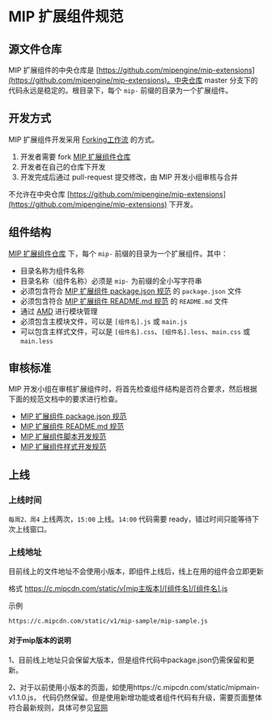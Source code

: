 MIP 扩展组件规范
==============


源文件仓库
--------

MIP 扩展组件的中央仓库是 [https://github.com/mipengine/mip-extensions](https://github.com/mipengine/mip-extensions)。中央仓库 master 分支下的代码永远是稳定的。根目录下，每个 `mip-` 前缀的目录为一个扩展组件。


开发方式
--------

MIP 扩展组件开发采用 [Forking工作流](https://github.com/oldratlee/translations/blob/master/git-workflows-and-tutorials/workflow-forking.md) 的方式。

1. 开发者需要 fork [MIP 扩展组件仓库](https://github.com/mipengine/mip-extensions)
2. 开发者在自己的仓库下开发
3. 开发完成后通过 pull-request 提交修改，由 MIP 开发小组审核与合并

不允许在中央仓库 [https://github.com/mipengine/mip-extensions](https://github.com/mipengine/mip-extensions) 下开发。


组件结构
--------

[MIP 扩展组件仓库](https://github.com/mipengine/mip-extensions) 下，每个 `mip-` 前缀的目录为一个扩展组件。其中：

- 目录名称为组件名称
- 目录名称（组件名称）必须是 `mip-` 为前缀的全小写字符串
- 必须包含符合 [MIP 扩展组件 package.json 规范](./spec-package-json.md) 的 `package.json` 文件
- 必须包含符合 [MIP 扩展组件 README.md 规范](./spec-readme-md.md) 的 `README.md` 文件
- 通过 [AMD](https://github.com/amdjs/amdjs-api/wiki/AMD) 进行模块管理
- 必须包含主模块文件，可以是 `[组件名].js` 或 `main.js`
- 可以包含主样式文件，可以是 `[组件名].css`、`[组件名].less`、`main.css` 或 `main.less` 


审核标准
--------

MIP 开发小组在审核扩展组件时，将首先检查组件结构是否符合要求，然后根据下面的规范文档中的要求进行检查。

- [MIP 扩展组件 package.json 规范](./spec-package-json.md)
- [MIP 扩展组件 README.md 规范](./spec-readme-md.md)
- [MIP 扩展组件脚本开发规范](./spec-script.md)
- [MIP 扩展组件样式开发规范](./spec-style.md)

上线
--------


### 上线时间

`每周2、周4` 上线两次，`15:00` 上线。`14:00` 代码需要 ready，错过时间只能等待下次上线窗口。


### 上线地址

目前线上的文件地址不会使用小版本，即组件上线后，线上在用的组件会立即更新

格式 https://c.mipcdn.com/static/v[mip主版本]/[组件名]/[组件名].js

示例
```
https://c.mipcdn.com/static/v1/mip-sample/mip-sample.js
```

#### 对于mip版本的说明  

1、目前线上地址只会保留大版本，但是组件代码中package.json仍需保留和更新。

2、对于以前使用小版本的页面，如使用https://c.mipcdn.com/static/mipmain-v1.1.0.js，
代码仍然保留。但是使用新增功能或者组件代码有升级，需要页面整体符合最新规则，具体可参见[官网](https://www.mipengine.org/doc/00-mip-101.html)

